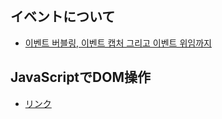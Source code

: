 ## イベントについて
- [이벤트 버블링, 이벤트 캡처 그리고 이벤트 위임까지](https://joshua1988.github.io/web-development/javascript/event-propagation-delegation/)


## JavaScriptでDOM操作
- [リンク](https://qiita.com/kouh/items/dfc14d25ccb4e50afe89)
